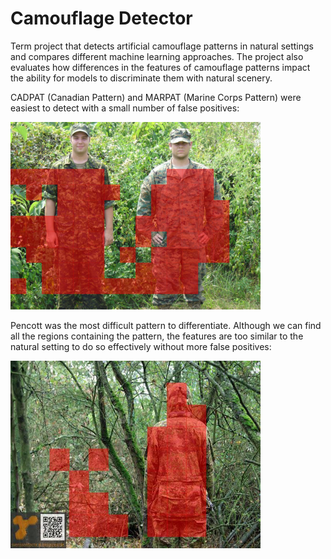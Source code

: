 # Camouflage Detector
Term project that detects artificial camouflage patterns in natural settings and compares different machine learning approaches.
The project also evaluates how differences in the features of camouflage patterns impact the ability for models to discriminate them with natural scenery.

CADPAT (Canadian Pattern) and MARPAT (Marine Corps Pattern) were easiest to detect with a small number of false positives:

<img src="https://github.com/skapura/camouflage-detector/blob/master/cadpat_marpat_output.jpg" width=400 height=300>

Pencott was the most difficult pattern to differentiate.  Although we can find all the regions containing the pattern, the features are too similar to the natural setting to do so effectively without more false positives:

<img src="https://github.com/skapura/camouflage-detector/blob/master/pencott_train_output.jpg" width=400 height=300>
